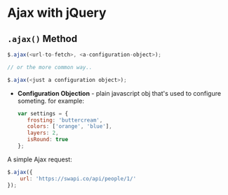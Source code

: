 # Ajax with jQuery

## `.ajax()` Method

```javascript
$.ajax(<url-to-fetch>, <a-configuration-object>);

// or the more common way..

$.ajax(<just a configuration object>);

```
* **Configuration Objection** - plain javascript obj that's used to configure someting. for example:
    ```javascript
    var settings = {
       frosting: 'buttercream',
       colors: ['orange', 'blue'],
       layers: 2,
       isRound: true
    };
    ```
A simple Ajax request:
```javascript
$.ajax({
    url: 'https://swapi.co/api/people/1/'
});
```
